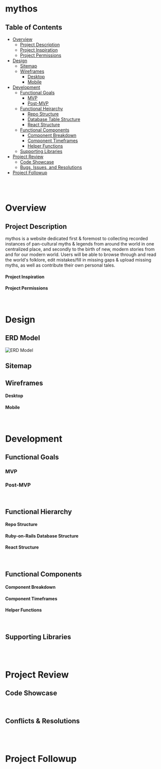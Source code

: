 # mythos

## Table of Contents
- [Overview](#overview)
  - [Project Description](#project-description)
  - [Project Inspiration](#project-inspiration)
  - [Project Permissions](#project-permissions)
- [Design](#design)
  - [Sitemap](#sitemap)
  - [Wireframes](#wireframes)
    - [Desktop](#desktop)
    - [Mobile](#mobile)
- [Development](#development)
  - [Functional Goals](#functional-goals)
    - [MVP](#mvp)
    - [Post-MVP](#post-mvp)
  - [Functional Heirarchy](#functional-heirarchy)
    - [Repo Structure](#repo-structure)
    - [Database Table Structure](#express-database-structure)
    - [React Structure](#react-structure)
  - [Functional Components](#functional-components)
    - [Component Breakdown](#component-breakdown)
    - [Component Timeframes](#component-timeframes)
    - [Helper Functions](#helper-functions)
  - [Supporting Libraries](#supporting-libraries)
- [Project Review](#project-review)
  - [Code Showcase](#code-showcase)
  - [Bugs, Issues, and Resolutions](#issues-&-resolutions)
- [Project Followup](#project-followup)

<br>
<br>

# Overview

## Project Description
mythos is a website dedicated first & foremost to collecting recorded instances of pan-cultural myths & legends from around the world in one centralized place, and secondly to the birth of new, modern stories from and for our modern world. Users will be able to browse through and read the world's folklore, edit mistakes/fill in missing gaps & upload missing myths, as well as contribute their own personal tales.

#### Project Inspiration

#### Project Permissions

<br>

# Design

## ERD Model
![ERD Model](https://imgur.com/0PihVkP.png)

## Sitemap

## Wireframes

#### Desktop

#### Mobile

<br>

# Development

## Functional Goals 

### MVP

### Post-MVP

<br> 

## Functional Hierarchy

#### Repo Structure

#### Ruby-on-Rails Database Structure

#### React Structure

<br> 

## Functional Components

#### Component Breakdown

#### Component Timeframes

#### Helper Functions

<br>

## Supporting Libraries

<br>
<br>

# Project Review

## Code Showcase

<br>

## Conflicts & Resolutions

<br>
<br>

# Project Followup
